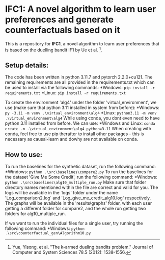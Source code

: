# IFC1: A novel algorithm to learn user preferences and generate counterfactuals based on it

This is a repository for **IFC1**, a novel algorithm to learn user preferences that is based on the duelling bandit IF1 by Ue et al. [^1].

## Setup details:

The code has been written in python 3.11.7 and pytorch 2.2.0+cu121. The remaining requirements are all provided in the requirements.txt which can be used to install via the following commands:
    *Windows: `pip install -r requirements.txt`
    *Linux: `pip install -r requirements.txt`

To create the environment 'alg4' under the folder 'virtual_environment', we use (make sure that python 3.11 installed in system from before):
    *Windows: `py -3.11 -m venv .\virtual_environment\alg4`
    *Linux: `python3.11 -m venv .\virtual_environment\alg4`
While using conda, you dont even need to have python 3.11 installed from before. We can use:
    *Windows and Linux: `conda create -n .\virtual_environment\alg4 python=3.11`
When creating with conda, feel free to use pip therafter to install other packages - this is necessary as causal-learn and dowhy are not available on conda.

## How to use:

To run the baselines for the synthetic dataset, run the following command:
    *Windows: `python .\src\baselines\compare2.py`
To run the baselines for the dataset 'Give Me Some Credit', run the following command:
    *Windows: `python .\src\baselines\alg10_multiple_run.py`
Make sure that folder directory names mentioned within the file are correct and valid for you. The logs will be available in the 'logs' folder under the name 'Log_comparison2.log' and 'Log_give_me_credit_alg10.log' respectively. The graphs will be available in the 'results\graphs' folder, with each user getting a different folder for compare2, and the whole run getting two folders for alg10_multiple_run.

If we want to run the individual files for a single user, try running the following command:
    *Windows: `python .\src\counterfactual_gen\Algorithm10.py`









[^1]: Yue, Yisong, et al. "The k-armed dueling bandits problem." Journal of Computer and System Sciences 78.5 (2012): 1538-1556.


